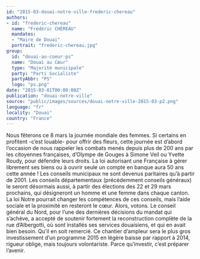 ```yaml
---
id: "2015-03-douai-notre-ville-frederic-chereau"
authors:
- id: "frederic-chereau"
  name: "Frédéric CHÉREAU"
  mandates: 
  - "Maire de Douai"
  portrait: "frederic-chereau.jpg"
group:
  id: "douai-au-coeur-ps"
  name: "Douai au Cœur"
  type: "Majorité municipale"
  party: "Parti Socialiste"
  partyAbbr: "PS"
  logo: "ps.png"
date: "2015-03-01T00:00:00Z"
publication: "douai-notre-ville"
source: "public/images/sources/douai-notre-ville-2015-03-p2.png"
language: "fr"
locality: "Douai"
country: "France"
---
```


Nous fêterons ce 8 mars la journée mondiale des femmes. Si certains en profitent -c’est louable- pour offrir des fleurs, cette journée est d’abord l’occasion de nous rappeler les combats menés depuis plus de 200 ans par les citoyennes françaises, d’Olympe de Gouges à Simone Veil ou Yvette Roudy, pour défendre leurs droits. La loi autorisant une Française à gérer librement ses biens ou à ouvrir seule un compte en banque aura 50 ans cette année !
Les conseils municipaux ne sont devenus paritaires qu’à partir de 2001. Les conseils départementaux (précédemment conseils généraux) le seront désormais aussi, à partir des élections des 22 et 29 mars prochains, qui désigneront un homme et une femme dans chaque canton. La loi Notre pourrait changer les compétences de ces conseils, mais l’aide sociale et la proximité en resteront le cœur. Alors, votons.
Le conseil général du Nord, pour l’une des dernières décisions du mandat qui s’achève, a accepté de soutenir fortement la reconstruction complète de la rue d’Albergotti, où sont installés ses services douaisiens, et qui en avait bien besoin. Qu’il en soit remercié. Ce chantier d’ampleur sera le plus gros investissement d’un programme 2015 en légère baisse par rapport à 2014, rigueur oblige, mais toujours volontariste. Parce qu’investir, c’est préparer l’avenir.
